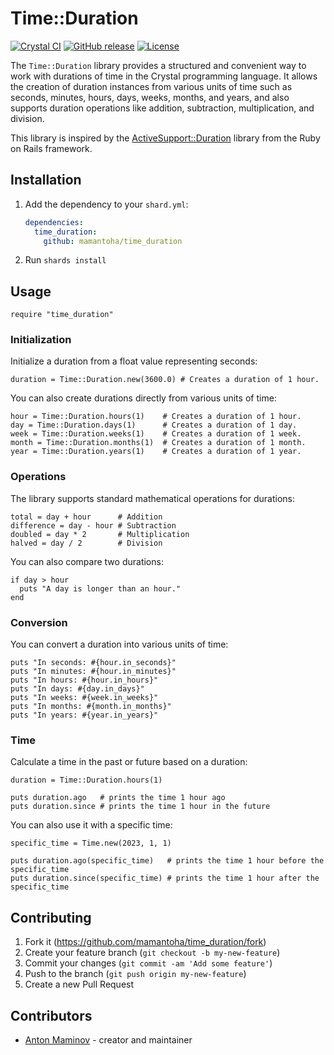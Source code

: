 # Time::Duration

[![Crystal CI](https://github.com/mamantoha/time_duration/actions/workflows/crystal.yml/badge.svg)](https://github.com/mamantoha/time_duration/actions/workflows/crystal.yml)
[![GitHub release](https://img.shields.io/github/release/mamantoha/time_duration.svg)](https://github.com/mamantoha/time_duration/releases)
[![License](https://img.shields.io/github/license/mamantoha/time_duration.svg)](https://github.com/mamantoha/time_duration/blob/main/LICENSE)

The `Time::Duration` library provides a structured and convenient way to work with durations of time in the Crystal programming language. It allows the creation of duration instances from various units of time such as seconds, minutes, hours, days, weeks, months, and years, and also supports duration operations like addition, subtraction, multiplication, and division.

This library is inspired by the [ActiveSupport::Duration](https://api.rubyonrails.org/classes/ActiveSupport/Duration.html) library from the Ruby on Rails framework.

## Installation

1. Add the dependency to your `shard.yml`:

   ```yaml
   dependencies:
     time_duration:
       github: mamantoha/time_duration
   ```

2. Run `shards install`

## Usage

```crystal
require "time_duration"
```

### Initialization

Initialize a duration from a float value representing seconds:

```crystal
duration = Time::Duration.new(3600.0) # Creates a duration of 1 hour.
```
You can also create durations directly from various units of time:

```crystal
hour = Time::Duration.hours(1)    # Creates a duration of 1 hour.
day = Time::Duration.days(1)      # Creates a duration of 1 day.
week = Time::Duration.weeks(1)    # Creates a duration of 1 week.
month = Time::Duration.months(1)  # Creates a duration of 1 month.
year = Time::Duration.years(1)    # Creates a duration of 1 year.
```

### Operations

The library supports standard mathematical operations for durations:

```crystal
total = day + hour      # Addition
difference = day - hour # Subtraction
doubled = day * 2       # Multiplication
halved = day / 2        # Division
```

You can also compare two durations:

```crystal
if day > hour
  puts "A day is longer than an hour."
end
```

### Conversion

You can convert a duration into various units of time:

```crystal
puts "In seconds: #{hour.in_seconds}"
puts "In minutes: #{hour.in_minutes}"
puts "In hours: #{hour.in_hours}"
puts "In days: #{day.in_days}"
puts "In weeks: #{week.in_weeks}"
puts "In months: #{month.in_months}"
puts "In years: #{year.in_years}"
```

### Time

Calculate a time in the past or future based on a duration:

```crystal
duration = Time::Duration.hours(1)

puts duration.ago   # prints the time 1 hour ago
puts duration.since # prints the time 1 hour in the future
```

You can also use it with a specific time:

```crystal
specific_time = Time.new(2023, 1, 1)

puts duration.ago(specific_time)   # prints the time 1 hour before the specific_time
puts duration.since(specific_time) # prints the time 1 hour after the specific_time
```
## Contributing

1. Fork it (<https://github.com/mamantoha/time_duration/fork>)
2. Create your feature branch (`git checkout -b my-new-feature`)
3. Commit your changes (`git commit -am 'Add some feature'`)
4. Push to the branch (`git push origin my-new-feature`)
5. Create a new Pull Request

## Contributors

- [Anton Maminov](https://github.com/mamantoha) - creator and maintainer
